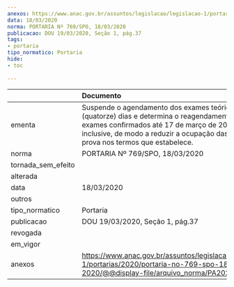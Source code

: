 ```yaml
---
anexos: https://www.anac.gov.br/assuntos/legislacao/legislacao-1/portarias/2020/portaria-no-769-spo-18-03-2020/@@display-file/arquivo_norma/PA2020-0769.pdf
data: 18/03/2020
norma: PORTARIA Nº 769/SPO, 18/03/2020
publicacao: DOU 19/03/2020, Seção 1, pág.37
tags:
- portaria
tipo_normatico: Portaria
hide: 
- toc 
 
---
```


|                    | Documento                                                                                                                                                                                                                           |
|:-------------------|:------------------------------------------------------------------------------------------------------------------------------------------------------------------------------------------------------------------------------------|
| ementa             | Suspende o agendamento dos exames teóricos por 14 (quatorze) dias e determina o reagendamento dos exames confirmados até 17 de março de 2020, inclusive, de modo a reduzir a ocupação das salas de prova nos termos que estabelece. |
| norma              | PORTARIA Nº 769/SPO, 18/03/2020                                                                                                                                                                                                     |
| tornada_sem_efeito |                                                                                                                                                                                                                                     |
| alterada           |                                                                                                                                                                                                                                     |
| data               | 18/03/2020                                                                                                                                                                                                                          |
| outros             |                                                                                                                                                                                                                                     |
| tipo_normatico     | Portaria                                                                                                                                                                                                                            |
| publicacao         | DOU 19/03/2020, Seção 1, pág.37                                                                                                                                                                                                     |
| revogada           |                                                                                                                                                                                                                                     |
| em_vigor           |                                                                                                                                                                                                                                     |
| anexos             | https://www.anac.gov.br/assuntos/legislacao/legislacao-1/portarias/2020/portaria-no-769-spo-18-03-2020/@@display-file/arquivo_norma/PA2020-0769.pdf                                                                                 |